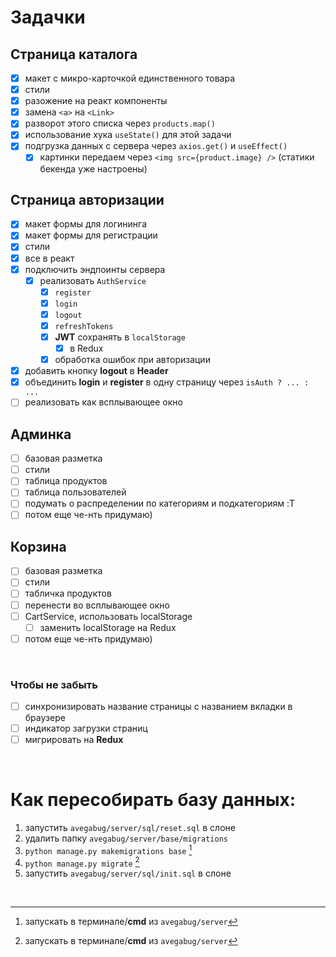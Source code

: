 # Задачки

## Страница каталога

- [x] макет с микро-карточкой единственного товара
- [x] стили
- [x] разожение на реакт компоненты
- [x] замена `<a>` на `<Link>`
- [x] разворот этого списка через `products.map()`
- [x] использование хука `useState()` для этой задачи
- [x] подгрузка данных с сервера через `axios.get()` и `useEffect()`
  - [x] картинки передаем через `<img src={product.image} />` (статики бекенда уже настроены)

## Страница авторизации

- [x] макет формы для логининга
- [x] макет формы для регистрации
- [x] стили
- [x] все в реакт
- [x] подключить эндпоинты сервера
  - [x] реализовать `AuthService`
    - [x] `register`
    - [x] `login`
    - [x] `logout`
    - [x] `refreshTokens`
    - [x] **JWT** сохранять в `localStorage`
        - [x] в Redux
    - [X] обработка ошибок при авторизации
- [X] добавить кнопку **logout** в **Header**
- [x] объединить **login** и **register** в одну страницу через `isAuth ? ... : ...`
- [ ] реализовать как всплывающее окно

## Админка

- [ ] базовая разметка
- [ ] стили
- [ ] таблица продуктов
- [ ] таблица пользователей
- [ ] подумать о распределении по категориям и подкатегориям :T
- [ ] потом еще че-нть придумаю)

## Корзина

- [ ] базовая разметка
- [ ] стили
- [ ] табличка продуктов
- [ ] перенести во всплывающее окно
- [ ] CartService, использовать localStorage
    - [ ] заменить localStorage на Redux
- [ ] потом еще че-нть придумаю)

<br />

### Чтобы не забыть

- [ ] синхронизировать название страницы с названием вкладки в браузере
- [ ] индикатор загрузки страниц
- [ ] мигрировать на **Redux**

<br />

# Как пересобирать базу данных:

1. запустить `avegabug/server/sql/reset.sql` в слоне
2. удалить папку `avegabug/server/base/migrations`
3. `python manage.py makemigrations base` [^cmd]
4. `python manage.py migrate` [^cmd]
5. запустить `avegabug/server/sql/init.sql` в слоне

<br />

[^cmd]: запускать в терминале/**cmd** из `avegabug/server`
